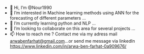 - 👋 Hi, I’m @Nour1990
- 👀 I’m interested in Machine learning methods using ANN for the forecasting of different parameters  ...
- 🌱 I’m currently learning python and NLP ...
- 💞️ I’m looking to collaborate on this area for several projects ...
- 📫 How to reach me ? Contact me via my adress mail arwabenfarhat@gmail.com...or send me message via linkedIn https://www.linkedin.com/in/arwa-ben-farhat-0a909676/

<!---
Nour1990/Nour1990 is a ✨ special ✨ repository because its `README.md` (this file) appears on your GitHub profile.
You can click the Preview link to take a look at your changes.
--->
